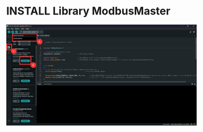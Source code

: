 # INSTALL Library ModbusMaster

![INSTALL Library ModbusMaster](https://github.com/summation2009/Modbus-sensor/blob/main/EX_S-TM-EC/INSTALL%20Library.jpg?raw=true "Screen shot")

